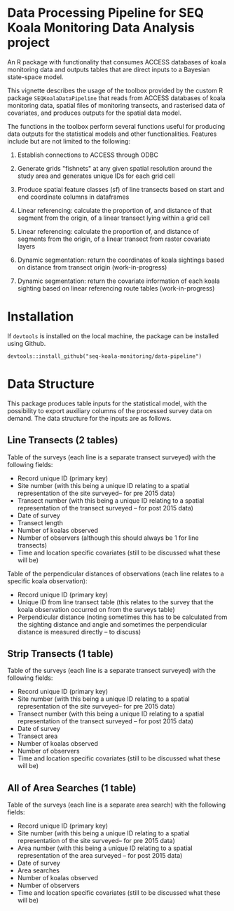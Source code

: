 # Data Processing Pipeline for SEQ Koala Monitoring Data Analysis project

An R package with functionality that consumes ACCESS databases of koala monitoring data and outputs tables that are direct inputs to a Bayesian state-space model.

This vignette describes the usage of the toolbox provided by the custom
R package `SEQKoalaDataPipeline` that reads from ACCESS databases of
koala monitoring data, spatial files of monitoring transects, and
rasterised data of covariates, and produces outputs for the spatial data
model.

The functions in the toolbox perform several functions useful for
producing data outputs for the statistical models and other
functionalities. Features include but are not limited to the following:

1.  Establish connections to ACCESS through ODBC

2.  Generate grids "fishnets" at any given spatial resolution around the
    study area and generates unique IDs for each grid cell
    
3.  Produce spatial feature classes (sf) of line transects based on
    start and end coordinate columns in dataframes
    
4.  Linear referencing: calculate the proportion of, and distance of
    that segment from the origin, of a linear transect lying within a
    grid cell
    
5.  Linear referencing: calculate the proportion of, and distance of
    segments from the origin, of a linear transect from raster covariate
    layers
    
6.  Dynamic segmentation: return the coordinates of koala sightings
    based on distance from transect origin (work-in-progress)
    
7.  Dynamic segmentation: return the covariate information of each koala
    sighting based on linear referencing route tables (work-in-progress)
    

# Installation

If `devtools` is installed on the local machine, the package can be installed using Github.

```
devtools::install_github("seq-koala-monitoring/data-pipeline")
```

# Data Structure

This package produces table inputs for the statistical model, with the possibility to export auxiliary columns of the processed survey data on demand. The data structure for the inputs are as follows.

## Line Transects (2 tables)

Table of the surveys (each line is a separate transect surveyed) with the following fields:
* Record unique ID (primary key)
* Site number (with this being a unique ID relating to a spatial representation of the site surveyed– for pre 2015 data)
* Transect number (with this being a unique ID relating to a spatial representation of the transect surveyed – for post 2015 data)
* Date of survey
* Transect length
* Number of koalas observed
* Number of observers (although this should always be 1 for line transects)
* Time and location specific covariates (still to be discussed what these will be)

Table of the perpendicular distances of observations (each line relates to a specific koala observation):
* Record unique ID (primary key)
* Unique ID from line transect table (this relates to the survey that the koala observation occurred on from the surveys table)
* Perpendicular distance (noting sometimes this has to be calculated from the sighting distance and angle and sometimes the perpendicular distance is measured directly – to discuss)

## Strip Transects (1 table)

Table of the surveys (each line is a separate transect surveyed) with the following fields:
* Record unique ID (primary key)
* Site number (with this being a unique ID relating to a spatial representation of the site surveyed– for pre 2015 data)
* Transect number (with this being a unique ID relating to a spatial representation of the transect surveyed – for post 2015 data)
* Date of survey
* Transect area
* Number of koalas observed
* Number of observers
* Time and location specific covariates (still to be discussed what these will be)

## All of Area Searches (1 table)

Table of the surveys (each line is a separate area search) with the following fields:
* Record unique ID (primary key)
* Site number (with this being a unique ID relating to a spatial representation of the site surveyed– for pre 2015 data)
* Area number (with this being a unique ID relating to a spatial representation of the area surveyed – for post 2015 data)
* Date of survey
* Area searches
* Number of koalas observed
* Number of observers
* Time and location specific covariates (still to be discussed what these will be)
